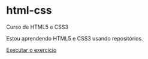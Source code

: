 # html-css
 Curso de HTML5 e CSS3


Estou aprendendo HTML5 e CSS3 usando repositórios.

<a href="https://aleximbw.github.io/html-css/exercicios/ex001/index.html"> Executar o exercicio </a>
